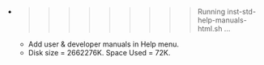 * >>>>>>>>> Running inst-std-help-manuals-html.sh ...
  * Add user & developer manuals in Help menu.
  * Disk size = 2662276K. Space Used = 72K.
